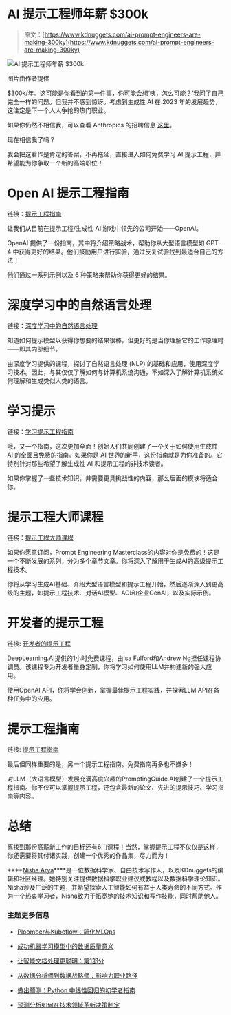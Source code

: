 # AI 提示工程师年薪 $300k

> 原文：[https://www.kdnuggets.com/ai-prompt-engineers-are-making-300ky](https://www.kdnuggets.com/ai-prompt-engineers-are-making-300ky)

![AI 提示工程师年薪 $300k](../Images/c1e60211f25c5bb2578a45401ad111bf.png)

图片由作者提供

$300k/年。这可能是你看到的第一件事，你可能会想‘咦，怎么可能？’我问了自己完全一样的问题。但我并不感到惊讶。考虑到生成性 AI 在 2023 年的发展趋势，这注定是下一个人人争抢的热门职业。

如果你仍然不相信我，可以查看 Anthropics 的招聘信息 [这里](https://jobs.lever.co/Anthropic/e3cde481-d446-460f-b576-93cab67bd1ed)。

现在相信我了吗？

我会把这看作是肯定的答案，不再拖延，直接进入如何免费学习 AI 提示工程，并希望能为你争取一个新的高端职位！

# Open AI 提示工程指南

链接：[提示工程指南](https://platform.openai.com/docs/guides/prompt-engineering/strategy-write-clear-instructions)

让我们从目前在提示工程/生成性 AI 游戏中领先的公司开始——OpenAI。

OpenAI 提供了一份指南，其中将介绍策略战术，帮助你从大型语言模型如 GPT-4 中获得更好的结果。他们鼓励用户进行实验，通过反复试验找到最适合自己的方法！

他们通过一系列示例以及 6 种策略来帮助你获得更好的结果。

# 深度学习中的自然语言处理

链接：[深度学习中的自然语言处理](https://www.youtube.com/playlist?list=PLoROMvodv4rOSH4v6133s9LFPRHjEmbmJ)

知道如何提示模型以获得你想要的结果很棒，但更好的是当你理解它的工作原理时——即其内部细节。

由深度学习提供的课程，探讨了自然语言处理 (NLP) 的基础和应用，使用深度学习技术。因此，与其仅仅了解如何与计算机系统沟通，不如深入了解计算机系统如何理解和生成类似人类的语言。

# 学习提示

链接：[学习提示工程指南](https://learnprompting.org/docs/intro)

哦，又一个指南，这次更加全面！创始人们共同创建了一个关于如何使用生成性 AI 的全面且免费的指南。如果你是 AI 世界的新手，这份指南就是为你准备的。它特别针对那些希望了解生成性 AI 和提示工程的非技术读者。

如果你掌握了一些技术知识，并需要更具挑战性的内容，那么后面的模块将适合你。

# 提示工程大师课程

链接：[提示工程大师课程](https://promptengineering.org/prompt-engineering-course/)

如果你愿意订阅，Prompt Engineering Masterclass的内容对你是免费的！这是一个不断发展的系列，分为多个章节文章。你将深入了解用于生成AI的高级提示工程技术。

你将从学习生成AI基础、介绍大型语言模型和提示工程开始，然后逐渐深入到更高级的主题，如提示工程技术、对话AI模型、AGI和企业GenAI，以及实际示例。

# 开发者的提示工程

链接: [开发者的提示工程](https://www.deeplearning.ai/short-courses/chatgpt-prompt-engineering-for-developers/)

DeepLearning.AI提供的1小时免费课程，由Isa Fulford和Andrew Ng担任课程协调员。该课程专为开发者量身定制，你将学习如何使用LLM并构建新的强大应用。

使用OpenAI API，你将学会创新，掌握最佳提示工程实践，并探索LLM API在各种任务中的应用。

# 提示工程指南

链接: [提示工程指南](https://www.promptingguide.ai/)

最后但同样重要的是，另一个提示工程指南。免费指南再多也不嫌多！

对LLM（大语言模型）发展充满高度兴趣的PromptingGuide.AI创建了一个提示工程指南。你不仅可以掌握提示工程，还包含最新的论文、先进的提示技巧、学习指南等内容。

# 总结

离找到那份高薪新工作的目标还有6门课程！当然，掌握提示工程不仅仅是这样，你还需要将其付诸实践，创建一个优秀的作品集，尽力而为！

[](https://www.linkedin.com/in/nisha-arya-ahmed/)****[Nisha Arya](https://www.linkedin.com/in/nisha-arya-ahmed/)****是一位数据科学家、自由技术写作人，以及KDnuggets的编辑和社区经理。她特别关注提供数据科学职业建议或教程以及数据科学理论知识。Nisha涉及广泛的主题，并希望探索人工智能如何有益于人类寿命的不同方式。作为一个热衷学习者，Nisha致力于拓宽她的技术知识和写作技能，同时帮助他人。

### 主题更多信息

+   [Ploomber与Kubeflow：简化MLOps](https://www.kdnuggets.com/2022/02/ploomber-kubeflow-mlops-easier.html)

+   [成功机器学习模型中的数据质量意义](https://www.kdnuggets.com/2022/03/significance-data-quality-making-successful-machine-learning-model.html)

+   [让智能文档处理更聪明：第1部分](https://www.kdnuggets.com/2023/02/making-intelligent-document-processing-smarter-part-1.html)

+   [从数据分析师到数据战略师：影响力职业路径](https://www.kdnuggets.com/2023/05/data-analyst-data-strategist-career-path-making-impact.html)

+   [做出预测：Python 中线性回归的初学者指南](https://www.kdnuggets.com/2023/06/making-predictions-beginner-guide-linear-regression-python.html)

+   [预测分析如何在技术领域革新决策制定](https://www.kdnuggets.com/how-predictive-analytics-is-revolutionizing-decisionmaking-in-tech)
